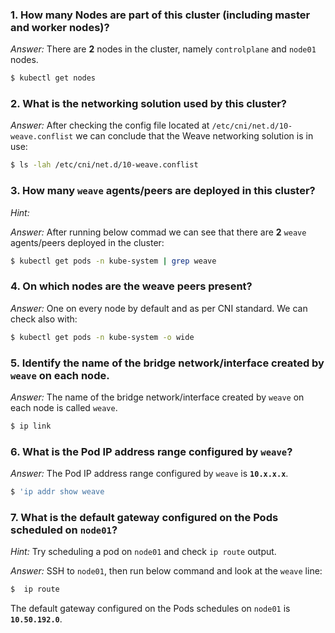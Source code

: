 ### 1. How many Nodes are part of this cluster (including master and worker nodes)?

*Answer:* There are **2** nodes in the cluster, namely `controlplane` and `node01` nodes.

```bash
$ kubectl get nodes
```

### 2. What is the networking solution used by this cluster?

*Answer:* After checking the config file located at `/etc/cni/net.d/10-weave.conflist` we can conclude that the Weave networking solution is in use:

```bash
$ ls -lah /etc/cni/net.d/10-weave.conflist
```

### 3. How many `weave` agents/peers are deployed in this cluster?

*Hint:*

*Answer:* After running below commad we can see that there are **2** `weave` agents/peers deployed in the cluster:

```bash
$ kubectl get pods -n kube-system | grep weave 
```

### 4. On which nodes are the weave peers present?

*Answer:* One on every node by default and as per CNI standard. We can check also with:

```bash
$ kubectl get pods -n kube-system -o wide
```

### 5. Identify the name of the bridge network/interface created by `weave` on each node.

*Answer:* The name of the bridge network/interface created by `weave` on each node is called `weave`.

```bash
$ ip link
```

### 6. What is the Pod IP address range configured by `weave`?

*Answer:* The Pod IP address range configured by `weave` is **`10.x.x.x`**.

```bash
$ 'ip addr show weave
```

### 7. What is the default gateway configured on the Pods scheduled on `node01`?

*Hint:* Try scheduling a pod on `node01` and check `ip route` output.

*Answer:* SSH to `node01`, then run below command and look at the `weave` line:

```bash
$  ip route
```

The default gateway configured on the Pods schedules on `node01` is **`10.50.192.0`**.
